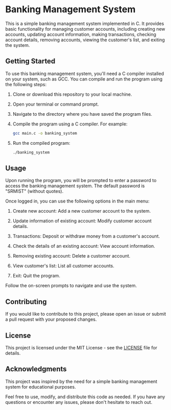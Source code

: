 # Banking Management System

This is a simple banking management system implemented in C. It provides basic functionality for managing customer accounts, including creating new accounts, updating account information, making transactions, checking account details, removing accounts, viewing the customer's list, and exiting the system.

## Getting Started

To use this banking management system, you'll need a C compiler installed on your system, such as GCC. You can compile and run the program using the following steps:

1. Clone or download this repository to your local machine.

2. Open your terminal or command prompt.

3. Navigate to the directory where you have saved the program files.

4. Compile the program using a C compiler. For example:

    ```bash
    gcc main.c -o banking_system
    ```

5. Run the compiled program:

    ```bash
    ./banking_system
    ```

## Usage

Upon running the program, you will be prompted to enter a password to access the banking management system. The default password is "SRMIST" (without quotes).

Once logged in, you can use the following options in the main menu:

1. Create new account: Add a new customer account to the system.

2. Update information of existing account: Modify customer account details.

3. Transactions: Deposit or withdraw money from a customer's account.

4. Check the details of an existing account: View account information.

5. Removing existing account: Delete a customer account.

6. View customer's list: List all customer accounts.

7. Exit: Quit the program.

Follow the on-screen prompts to navigate and use the system.

## Contributing

If you would like to contribute to this project, please open an issue or submit a pull request with your proposed changes.

## License

This project is licensed under the MIT License - see the [LICENSE](LICENSE) file for details.

## Acknowledgments

This project was inspired by the need for a simple banking management system for educational purposes.

Feel free to use, modify, and distribute this code as needed. If you have any questions or encounter any issues, please don't hesitate to reach out.
